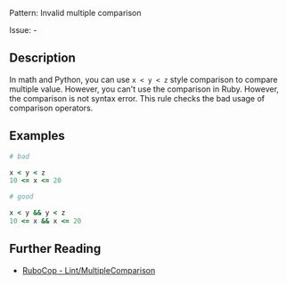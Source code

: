 Pattern: Invalid multiple comparison

Issue: -

## Description

In math and Python, you can use `x < y < z` style comparison to compare
multiple value. However, you can't use the comparison in Ruby. However,
the comparison is not syntax error. This rule checks the bad usage of
comparison operators.

## Examples

```ruby
# bad

x < y < z
10 <= x <= 20
```
```ruby
# good

x < y && y < z
10 <= x && x <= 20
```

## Further Reading

* [RuboCop - Lint/MultipleComparison](https://rubocop.readthedocs.io/en/latest/cops_lint/#lintmultiplecomparison)
